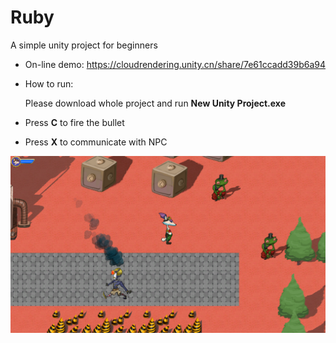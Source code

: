 # Ruby
A simple unity project for beginners

* On-line demo: https://cloudrendering.unity.cn/share/7e61ccadd39b6a94

* How to run:

  Please download whole project and run **New Unity Project.exe**

* Press **C** to fire the bullet

* Press **X** to communicate with NPC

![show](show.png)
